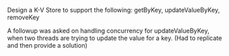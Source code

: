 Design a K-V Store to support the following: getByKey, updateValueByKey, removeKey

A followup was asked on handling concurrency for updateValueByKey, when two threads are trying to update the value for a key. (Had to replicate and then provide a solution)